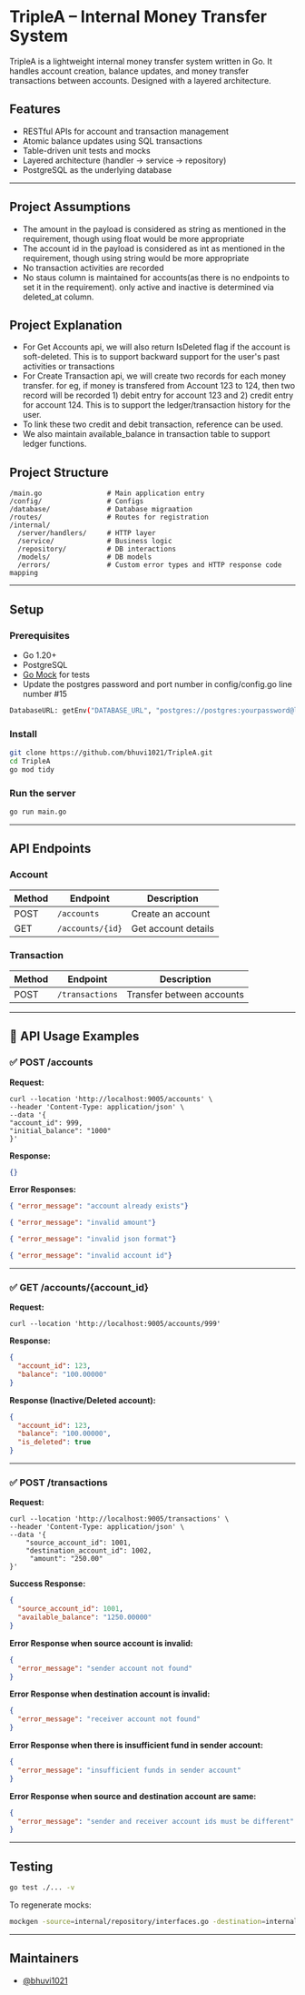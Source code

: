 # TripleA – Internal Money Transfer System

TripleA is a lightweight internal money transfer system written in Go. It handles account creation, balance updates, and money transfer transactions between accounts. Designed with a layered architecture.

## Features

-  RESTful APIs for account and transaction management
-  Atomic balance updates using SQL transactions
-  Table-driven unit tests and mocks
-  Layered architecture (handler → service → repository)
-  PostgreSQL as the underlying database

---

## Project Assumptions
- The amount in the payload is considered as string as mentioned in the requirement, though using float would be more appropriate
- The account id in the payload is considered as int as mentioned in the requirement, though using string would be more appropriate
- No transaction activities are recorded
- No staus column is maintained for accounts(as there is no endpoints to set it in the requirement). only active and inactive is determined via deleted_at column. 


## Project Explanation
- For Get Accounts api, we will also return IsDeleted flag if the account is soft-deleted. This is to support backward support for the user's past activities or transactions
- For Create Transaction api, we will create two records for each money transfer. for eg, if money is transfered from Account 123 to 124, then two record will be recorded 1) debit entry for account 123 and 2) credit entry for account 124. This is to support the ledger/transaction history for the user.
- To link these two credit and debit transaction, reference can be used. 
- We also maintain available_balance in transaction table to support ledger functions.

## Project Structure

```
/main.go                # Main application entry
/config/                # Configs
/database/              # Database migraation
/routes/                # Routes for registration
/internal/
  /server/handlers/     # HTTP layer
  /service/             # Business logic
  /repository/          # DB interactions
  /models/              # DB models
  /errors/              # Custom error types and HTTP response code mapping
```

---

## Setup

### Prerequisites

- Go 1.20+
- PostgreSQL
- [Go Mock](https://github.com/golang/mock) for tests
- Update the postgres password and port number in config/config.go line number #15
``` bash 
DatabaseURL: getEnv("DATABASE_URL", "postgres://postgres:yourpassword@localhost:5432/postgres?sslmode=disable"),
```

### Install

```bash
git clone https://github.com/bhuvi1021/TripleA.git
cd TripleA
go mod tidy
```

### Run the server

```bash
go run main.go
```

---

## API Endpoints

### Account

| Method | Endpoint           | Description        |
|--------|--------------------|--------------------|
| POST   | `/accounts`        | Create an account  |
| GET    | `/accounts/{id}`   | Get account details|

### Transaction

| Method | Endpoint            | Description               |
|--------|---------------------|---------------------------|
| POST   | `/transactions`     | Transfer between accounts |

---

## 🧪 API Usage Examples

### ✅ POST /accounts

**Request:**
```
curl --location 'http://localhost:9005/accounts' \
--header 'Content-Type: application/json' \
--data '{
"account_id": 999,
"initial_balance": "1000"
}'
```

**Response:**
```json
{}
```

**Error Responses:**
```json
{ "error_message": "account already exists"}
```
```json
{ "error_message": "invalid amount"}
```
```json
{ "error_message": "invalid json format"}
```
```json
{ "error_message": "invalid account id"}
```

---

### ✅ GET /accounts/{account_id}

**Request:**
```
curl --location 'http://localhost:9005/accounts/999'
```

**Response:**
```json
{
  "account_id": 123,
  "balance": "100.00000"
}
```

**Response (Inactive/Deleted account):**
```json
{
  "account_id": 123,
  "balance": "100.00000",
  "is_deleted": true
}
```
---

### ✅ POST /transactions

**Request:**
```
curl --location 'http://localhost:9005/transactions' \
--header 'Content-Type: application/json' \
--data '{
    "source_account_id": 1001,
    "destination_account_id": 1002,
     "amount": "250.00"
}'
```

**Success Response:**
```json
{
  "source_account_id": 1001,
  "available_balance": "1250.00000"
}
```

**Error Response when source account is invalid:**
```json
{
  "error_message": "sender account not found" 
}
```

**Error Response when destination account is invalid:**
```json
{
  "error_message": "receiver account not found" 
}
```

**Error Response when there is insufficient fund in sender account:**
```json
{
  "error_message": "insufficient funds in sender account"
}
```
**Error Response when source and destination account are same:**
```json
{
  "error_message": "sender and receiver account ids must be different"
}
```

----


## Testing

```bash
go test ./... -v
```

To regenerate mocks:
```bash
mockgen -source=internal/repository/interfaces.go -destination=internal/repository/mocks/mock_repository.go -package=mocks
```

---

## Maintainers

- [@bhuvi1021](https://github.com/bhuvi1021)

